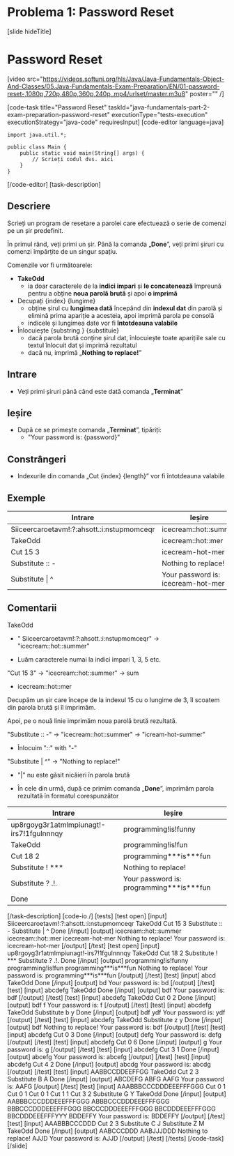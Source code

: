 # Problema 1: Password Reset

[slide hideTitle]
# Password Reset

[video src="https://videos.softuni.org/hls/Java/Java-Fundamentals-Object-And-Classes/05.Java-Fundamentals-Exam-Preparation/EN/01-password-reset-,1080p,720p,480p,360p,240p,.mp4/urlset/master.m3u8" poster="" /]

[code-task title="Password Reset" taskId="java-fundamentals-part-2-exam-preparation-password-reset" executionType="tests-execution" executionStrategy="java-code" requiresInput]
[code-editor language=java]
```
import java.util.*;

public class Main {
    public static void main(String[] args) {
        // Scrieți codul dvs. aici
    }
}
```
[/code-editor]
[task-description]
## Descriere

Scrieți un program de resetare a parolei care efectuează o serie de comenzi pe un șir predefinit.

În primul rând, veți primi un șir. Până la comanda „**Done**”, veți primi șiruri cu comenzi împărțite de un singur spațiu.

Comenzile vor fi următoarele:

- **TakeOdd**
  * ia doar caracterele de la **indici impari** și **le concatenează** împreună pentru a obține **noua parolă brută** și apoi **o imprimă**
- Decupați \{index\} \{lungime\}
  * obține șirul cu **lungimea dată** începând din **indexul dat** din parolă și elimină prima apariție a acesteia, apoi imprimă parola pe consolă
  * indicele și lungimea date vor fi **întotdeauna valabile**
- Înlocuiește \{substring \} \{substituie\}
  * dacă parola brută conține șirul dat, înlocuiește toate aparițiile sale cu textul înlocuit dat și imprimă rezultatul
  * dacă nu, imprimă „**Nothing to replace!**”


## Intrare

  - Veți primi șiruri până când este dată comanda „**Terminat**”

## Ieșire

- După ce se primește comanda „**Terminat**”, tipăriți:
  * "Your password is: \{password\}"

## Constrângeri

- Indexurile din comanda „Cut \{index\} \{length\}” vor fi întotdeauna valabile


## Exemple

| **Intrare** | **Ieșire** |
| --- | --- |
| Siiceercaroetavm\!\:\?\:ahsott\.\:i\:nstupmomceqr | icecream\:\:hot\:\:summer |
| TakeOdd | icecream\:\:hot\:\:mer |
| Cut 15 3 | icecream\-hot\-mer |
| Substitute \:\: \- | Nothing to replace! |
| Substitute \| \^ | Your password is\: icecream\-hot\-mer |

## Comentarii

TakeOdd

- " Siiceercaroetavm\!\:\?\:ahsott\.\:i\:nstupmomceqr" \-\> "icecream\:\:hot\:\:summer"


- Luăm caracterele numai la indici impari 1, 3, 5 etc.

"Cut 15  3" \-\> "icecream\:\:hot\:\:summer" \-\> sum

- icecream\:\:hot\:\:mer

Decupăm un șir care începe de la indexul 15 cu o lungime de 3, îl scoatem din parola brută și îl imprimăm.

Apoi, pe o nouă linie imprimăm noua parolă brută rezultată.

"Substitute \:\: \-" \-\> "icecream\:\:hot\:\:summer" \-\> "icream\-hot\-summer"

- Înlocuim "\:\:" with "\-"

"Substitute \| \^" \-\> "Nothing to replace!" 

- "|" nu este găsit nicăieri în parola brută

- În cele din urmă, după ce primim comanda „**Done**”, imprimăm parola rezultată în formatul corespunzător

| **Intrare** | **Ieșire** |
| --- | --- |
| up8rgoyg3r1atmlmpiunagt\!\-irs7\!1fgulnnnqy | programming\!is\!funny |
| TakeOdd | programming\!is\!fun |
| Cut 18 2 | programming\*\*\*is\*\*\*fun |
| Substitute \! \*\*\* | Nothing to replace! |
| Substitute \? \.\!\.| Your password is\: programming\*\*\*is\*\*\*fun |
| Done | | 


[/task-description]
[code-io /]
[tests]
[test open]
[input]
Siiceercaroetavm!:?:ahsott.:i:nstupmomceqr 
TakeOdd
Cut 15 3
Substitute :: -
Substitute \| ^
Done
[/input]
[output]
icecream\:\:hot\:\:summer
icecream\:\:hot\:\:mer
icecream-hot-mer
Nothing to replace!
Your password is\: icecream-hot-mer
[/output]
[/test]
[test open]
[input]
up8rgoyg3r1atmlmpiunagt!-irs7!1fgulnnnqy
TakeOdd
Cut 18 2
Substitute ! \*\*\*
Substitute ? .!.
Done
[/input]
[output]
programming!is!funny
programming!is!fun
programming\*\*\*is\*\*\*fun
Nothing to replace!
Your password is: programming\*\*\*is\*\*\*fun
[/output]
[/test]
[test]
[input]
abcd
TakeOdd
Done
[/input]
[output]
bd
Your password is: bd
[/output]
[/test]
[test]
[input]
abcdefg
TakeOdd
Done
[/input]
[output]
bdf
Your password is: bdf
[/output]
[/test]
[test]
[input]
abcdefg
TakeOdd
Cut 0 2
Done
[/input]
[output]
bdf
f
Your password is: f
[/output]
[/test]
[test]
[input]
abcdefg
TakeOdd
Substitute b y
Done
[/input]
[output]
bdf
ydf
Your password is: ydf
[/output]
[/test]
[test]
[input]
abcdefg
TakeOdd
Substitute z y
Done
[/input]
[output]
bdf
Nothing to replace!
Your password is: bdf
[/output]
[/test]
[test]
[input]
abcdefg
Cut 0 3
Done
[/input]
[output]
defg
Your password is: defg
[/output]
[/test]
[test]
[input]
abcdefg
Cut 0 6
Done
[/input]
[output]
g
Your password is: g
[/output]
[/test]
[test]
[input]
abcdefg
Cut 3 1
Done
[/input]
[output]
abcefg
Your password is: abcefg
[/output]
[/test]
[test]
[input]
abcdefg
Cut 4 2
Done
[/input]
[output]
abcdg
Your password is: abcdg
[/output]
[/test]
[test]
[input]
AABBCCDDEEFFGG
TakeOdd
Cut 2 3
Substitute B A
Done
[/input]
[output]
ABCDEFG
ABFG
AAFG
Your password is: AAFG
[/output]
[/test]
[test]
[input]
AAABBBCCCDDDEEEFFFGGG
Cut 0 1
Cut 0 1
Cut 0 1
Cut 1 1
Cut 3 2
Substitute G Y
TakeOdd
Done
[/input]
[output]
AABBBCCCDDDEEEFFFGGG
ABBBCCCDDDEEEFFFGGG
BBBCCCDDDEEEFFFGGG
BBCCCDDDEEEFFFGGG
BBCDDDEEEFFFGGG
BBCDDDEEEFFFYYY
BDDEFFY
Your password is: BDDEFFY
[/output]
[/test]
[test]
[input]
AAABBBCCCDDD
Cut 2 3
Substitute C J
Substitute Z M
TakeOdd
Done
[/input]
[output]
AABCCCDDD
AABJJJDDD
Nothing to replace!
AJJD
Your password is: AJJD
[/output]
[/test]
[/tests]
[/code-task]
[/slide]
